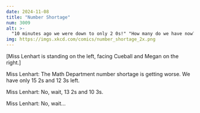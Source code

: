 ```yaml
---
date: 2024-11-08
title: "Number Shortage"
num: 3009
alt: >-
  "10 minutes ago we were down to only 2 0s!" "How many do we have now?" "I ... don't know!!"
img: https://imgs.xkcd.com/comics/number_shortage_2x.png
---
```

[Miss Lenhart is standing on the left, facing Cueball and Megan on the right.]

Miss Lenhart: The Math Department number shortage is getting worse. We have only 15 2s and 12 3s left.

Miss Lenhart: No, wait, 13 2s and 10 3s.

Miss Lenhart: No, wait...